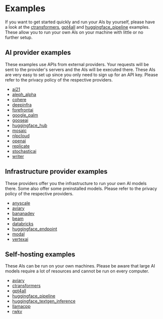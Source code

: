 # Examples

If you want to get started quickly and run your AIs by yourself, please have a look at the [ctransformers](./ctransformers), [gpt4all](./gpt4all) and [huggingface_pipeline](./huggingface_pipeline) examples.
These allow you to run your own AIs on your machine with little or no further setup.

## AI provider examples

These examples use APIs from external providers. Your requests will be sent to the provider's servers and the AIs will be executed there.
These AIs are very easy to set up since you only need to sign up for an API key.
Please refer to the privacy policy of the respective providers.

- [ai21](./ai21)
- [aleph_alpha](./aleph_alpha)
- [cohere](./cohere)
- [deepinfra](./deepinfra)
- [forefrontai](./forefrontai)
- [google_palm](./google_palm)
- [gooseai](./gooseai)
- [huggingface_hub](./huggingface_hub)
- [mosaic](./mosaic)
- [nlpcloud](./nlpcloud)
- [openai](./openai)
- [replicate](./replicate)
- [stochasticai](./stochasticai)
- [writer](./writer)

## Infrastructure provider examples

These providers offer you the infrastructure to run your own AI models there. Some also offer some preinstalled models.
Please refer to the privacy policy of the respective providers.

- [anyscale](./anyscale)
- [aviary](./aviary)
- [bananadev](./bananadev)
- [beam](./beam)
- [databricks](./databricks)
- [huggingface_endpoint](./huggingface_endpoint)
- [modal](./modal)
- [vertexai](./vertexai)

## Self-hosting examples

These AIs can be run on your own machines.
Please be aware that large AI models require a lot of resources and cannot be run on every computer.

- [aviary](./aviary)
- [ctransformers](./ctransformers)
- [gpt4all](./gpt4all)
- [huggingface_pipeline](./huggingface_pipeline)
- [huggingface_textgen_inference](./huggingface_textgen_inference)
- [llamacpp](./llamacpp)
- [rwkv](./rwkv)
